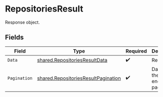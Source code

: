 # RepositoriesResult

Response object.


## Fields

| Field                                                                                      | Type                                                                                       | Required                                                                                   | Description                                                                                |
| ------------------------------------------------------------------------------------------ | ------------------------------------------------------------------------------------------ | ------------------------------------------------------------------------------------------ | ------------------------------------------------------------------------------------------ |
| `Data`                                                                                     | [shared.RepositoriesResultData](../../models/shared/repositoriesresultdata.md)             | :heavy_check_mark:                                                                         | Result data.                                                                               |
| `Pagination`                                                                               | [shared.RepositoriesResultPagination](../../models/shared/repositoriesresultpagination.md) | :heavy_check_mark:                                                                         | Data about the endpoint pagination.                                                        |